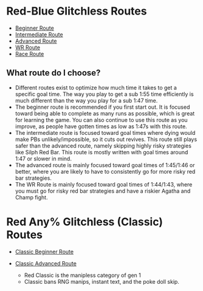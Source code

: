 # Red-Blue Glitchless Routes

* [Beginner Route](beginner-route/)
* [Intermediate Route](intermediate-route/)
* [Advanced Route](advanced-route/)
* [WR Route](WR-Route/)
* [Race Route](race-route/)

## What route do I choose?
- Different routes exist to optimize how much time it takes to get a specific goal time. The way you play to get a sub 1:55 time efficiently is much different than the way you play for a sub 1:47 time.
- The beginner route is recommended if you first start out. It is focused toward being able to complete as many runs as possible, which is great for learning the game. You can also continue to use this route as you improve, as people have gotten times as low as 1:47s with this route.
- The intermediate route is focused toward goal times where dying would make PBs unlikely/impossible, so it cuts out revives. This route still plays safer than the advanced route, namely skipping highly risky strategies like Silph Red Bar. This route is mostly written with goal times around 1:47 or slower in mind.
- The advanced route is mainly focused toward goal times of 1:45/1:46 or better, where you are likely to have to consistently go for more risky red bar strategies.
- The WR Route is mainly focused toward goal times of 1:44/1:43, where you must go for risky red bar strategies and have a riskier Agatha and Champ fight.

# Red Any% Glitchless (Classic) Routes

* [Classic Beginner Route](classic-beginner-route/)
* [Classic Advanced Route](classic-advanced-route/)

  - Red Classic is the manipless category of gen 1
  - Classic bans RNG manips, instant text, and the poke doll skip.
